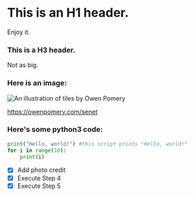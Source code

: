 # This is an H1 header. 

Enjoy it.

### This is a H3 header.

Not as big. 

### Here is an image:

![An illustration of tiles by Owen Pomery](https://cdn.myportfolio.com/7635fe07e355c3780ec7eea643e2c8ba/7936ab42-14ea-4133-b07d-ec1d309051e0_rw_1920.jpg?h=1d0014550cf080163915fa4829bc0e46)

https://owenpomery.com/senet

### Here's some python3 code:

```python
print("Hello, world!") #this script prints "Hello, world!"
for i in range(10):
    print(i)
```

- [x] Add photo credit
- [x] Execute Step 4
- [x] Execute Step 5
